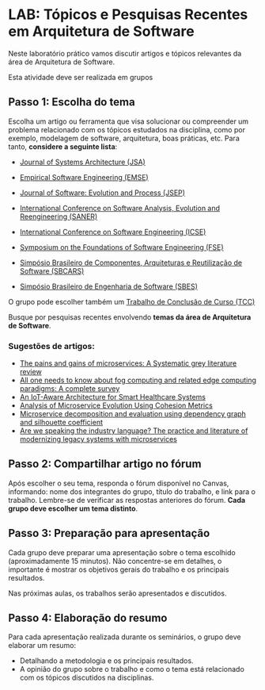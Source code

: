 # LAB: Tópicos e Pesquisas Recentes em Arquitetura de Software

Neste laboratório prático vamos discutir artigos e tópicos relevantes da área de Arquitetura de Software.

Esta atividade deve ser realizada em grupos

## Passo 1: Escolha do tema

Escolha um artigo ou ferramenta que visa solucionar ou compreender um problema relacionado com os tópicos estudados na disciplina, como por exemplo, modelagem de software, arquitetura, boas práticas, etc. Para tanto, **considere a seguinte lista**:

* [Journal of Systems Architecture (JSA)](https://www.sciencedirect.com/journal/journal-of-systems-architecture)

* [Empirical Software Engineering (EMSE)](https://www.springer.com/journal/10664)

* [Journal of Software: Evolution and Process (JSEP)](https://onlinelibrary.wiley.com/journal/20477481)

* [International Conference on Software Analysis, Evolution and Reengineering (SANER)](https://ieeexplore.ieee.org/xpl/conhome/1831544/all-proceedings)

* [International Conference on Software Engineering (ICSE)](https://ieeexplore.ieee.org/xpl/conhome/1000691/all-proceedings)

* [Symposium on the Foundations of Software Engineering (FSE)](https://dl.acm.org/conference/fse)

* [Simpósio Brasileiro de Componentes, Arquiteturas e Reutilização de Software (SBCARS)](https://sol.sbc.org.br/index.php/sbcars/issue/archive)

* [Simpósio Brasileiro de Engenharia de Software (SBES)](https://sol.sbc.org.br/index.php/sbes/issue/archive)

O grupo pode escolher também um [Trabalho de Conclusão de Curso (TCC)](https://github.com/ICEI-PUC-Minas-PPLES-TI/TCC-ES-Catalogue)

Busque por pesquisas recentes envolvendo **temas da área de Arquitetura de Software**. 

### Sugestões de artigos:

* [The pains and gains of microservices: A Systematic grey literature review](https://doi.org/10.1016/j.jss.2018.09.082)
* [All one needs to know about fog computing and related edge computing paradigms: A complete survey](https://doi.org/10.1016/j.sysarc.2019.02.009)
* [An IoT-Aware Architecture for Smart Healthcare Systems](https://doi.org/10.1109/JIOT.2015.2417684)
* [Analysis of Microservice Evolution Using Cohesion Metrics](https://sol.sbc.org.br/index.php/sbcars/article/view/22011)
* [Microservice decomposition and evaluation using dependency graph and silhouette coefficient](https://sol.sbc.org.br/index.php/sbcars/article/view/18874)
* [Are we speaking the industry language? The practice and literature of modernizing legacy systems with microservices](https://sol.sbc.org.br/index.php/sbcars/article/view/18875)
  
## Passo 2: Compartilhar artigo no fórum

Após escolher o seu tema, responda o fórum disponível no Canvas, informando: nome dos integrantes do grupo, título do trabalho, e link para o trabalho. Lembre-se de verificar as respostas anteriores do fórum. **Cada grupo deve escolher um tema distinto**.

## Passo 3: Preparação para apresentação

Cada grupo deve preparar uma apresentação sobre o tema escolhido (aproximadamente 15 minutos). Não concentre-se em detalhes, o importante é mostrar os objetivos gerais do trabalho e os principais resultados.

Nas próximas aulas, os trabalhos serão apresentados e discutidos.

## Passo 4: Elaboração do resumo

Para cada apresentação realizada durante os seminários, o grupo deve elaborar um resumo:
* Detalhando a metodologia e os principais resultados.
* A opinião do grupo sobre o trabalho e como o tema está relacionado com os tópicos discutidos na disciplinas.
